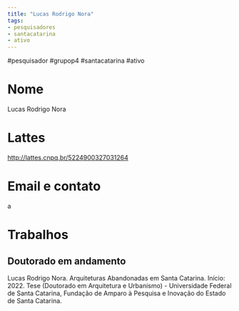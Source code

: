 ```yaml
---
title: "Lucas Rodrigo Nora"
tags: 
- pesquisadores
- santacatarina
- ativo
---
```


#pesquisador #grupop4 #santacatarina #ativo 

# Nome
Lucas Rodrigo Nora
# Lattes
http://lattes.cnpq.br/5224900327031264
# Email e contato
a
# Trabalhos

## Doutorado em andamento

Lucas Rodrigo Nora. Arquiteturas Abandonadas em Santa Catarina. Início: 2022. Tese (Doutorado em Arquitetura e Urbanismo) - Universidade Federal de Santa Catarina, Fundação de Amparo à Pesquisa e Inovação do Estado de Santa Catarina.